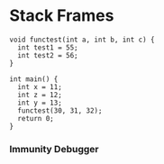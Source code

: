 # Stack Frames

``````
void functest(int a, int b, int c) {
  int test1 = 55;
  int test2 = 56;
}

int main() {
  int x = 11;
  int z = 12;
  int y = 13;
  functest(30, 31, 32);
  return 0;
}

``````

### Immunity Debugger
